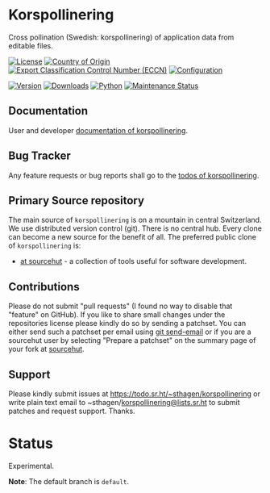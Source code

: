 # Korspollinering

Cross pollination (Swedish: korspollinering) of application data from editable files.

[![License](https://git.sr.ht/~sthagen/korspollinering/blob/default/docs/badges/license-spdx-mit.svg)](https://git.sr.ht/~sthagen/korspollinering/tree/default/item/LICENSE)
[![Country of Origin](https://git.sr.ht/~sthagen/korspollinering/blob/default/docs/badges/country-of-origin-name-switzerland-neutral.svg)](https://git.sr.ht/~sthagen/korspollinering/tree/default/item/COUNTRY-OF-ORIGIN)
[![Export Classification Control Number (ECCN)](https://git.sr.ht/~sthagen/korspollinering/blob/default/docs/badges/export-control-classification-number_eccn-ear99-neutral.svg)](https://git.sr.ht/~sthagen/korspollinering/tree/default/item/EXPORT-CONTROL-CLASSIFICATION-NUMBER)
[![Configuration](https://git.sr.ht/~sthagen/korspollinering/blob/default/docs/badges/configuration-sbom.svg)](https://git.sr.ht/~sthagen/korspollinering/tree/default/item/docs/third-party/README.md)

[![Version](https://git.sr.ht/~sthagen/korspollinering/blob/default/docs/badges/latest-release.svg)](https://pypi.python.org/pypi/korspollinering/)
[![Downloads](https://git.sr.ht/~sthagen/korspollinering/blob/default/docs/badges/downloads-per-month.svg)](https://pepy.tech/project/korspollinering)
[![Python](https://git.sr.ht/~sthagen/korspollinering/blob/default/docs/badges/python-versions.svg)](https://pypi.python.org/pypi/korspollinering/)
[![Maintenance Status](https://git.sr.ht/~sthagen/korspollinering/blob/default/docs/badges/commits-per-year.svg)](https://git.sr.ht/~sthagen/korspollinering/log)

## Documentation

User and developer [documentation of korspollinering](https://codes.dilettant.life/docs/korspollinering).

## Bug Tracker

Any feature requests or bug reports shall go to the [todos of korspollinering](https://todo.sr.ht/~sthagen/korspollinering).

## Primary Source repository

The main source of `korspollinering` is on a mountain in central Switzerland.
We use distributed version control (git).
There is no central hub.
Every clone can become a new source for the benefit of all.
The preferred public clone of `korspollinering` is:

* [at sourcehut](https://git.sr.ht/~sthagen/korspollinering) - a collection of tools useful for software development.

## Contributions

Please do not submit "pull requests" (I found no way to disable that "feature" on GitHub).
If you like to share small changes under the repositories license please kindly do so by sending a patchset.
You can either send such a patchset per email using [git send-email](https://git-send-email.io) or 
if you are a sourcehut user by selecting "Prepare a patchset" on the summary page of your fork at [sourcehut](https://git.sr.ht/).

## Support

Please kindly submit issues at https://todo.sr.ht/~sthagen/korspollinering or write plain text email to ~sthagen/korspollinering@lists.sr.ht to submit patches and request support. Thanks.

# Status

Experimental.

**Note**: The default branch is `default`. 
